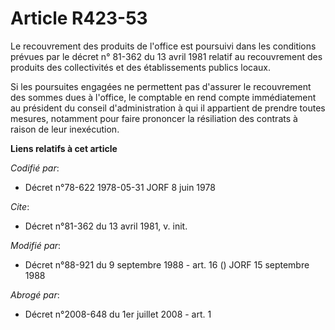 # Article R423-53

Le recouvrement des produits de l'office est poursuivi dans les conditions prévues par le décret n° 81-362 du 13 avril 1981
relatif au recouvrement des produits des collectivités et des établissements publics locaux. 

Si les poursuites engagées ne permettent pas d'assurer le recouvrement des sommes dues à l'office, le comptable en rend
compte immédiatement au président du conseil d'administration à qui il appartient de prendre toutes mesures, notamment pour
faire prononcer la résiliation des contrats à raison de leur inexécution.

**Liens relatifs à cet article**

_Codifié par_:

  - Décret n°78-622 1978-05-31 JORF 8 juin 1978

_Cite_:

  - Décret n°81-362 du 13 avril 1981, v. init.

_Modifié par_:

  - Décret n°88-921 du 9 septembre 1988 - art. 16 () JORF 15 septembre 1988

_Abrogé par_:

  - Décret n°2008-648 du 1er juillet 2008 - art. 1
